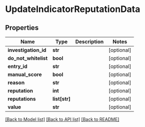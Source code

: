# UpdateIndicatorReputationData

## Properties
Name | Type | Description | Notes
------------ | ------------- | ------------- | -------------
**investigation_id** | **str** |  | [optional] 
**do_not_whitelist** | **bool** |  | [optional] 
**entry_id** | **str** |  | [optional] 
**manual_score** | **bool** |  | [optional] 
**reason** | **str** |  | [optional] 
**reputation** | **int** |  | [optional] 
**reputations** | **list[str]** |  | [optional] 
**value** | **str** |  | [optional] 

[[Back to Model list]](../README.md#documentation-for-models) [[Back to API list]](../README.md#documentation-for-api-endpoints) [[Back to README]](../README.md)


